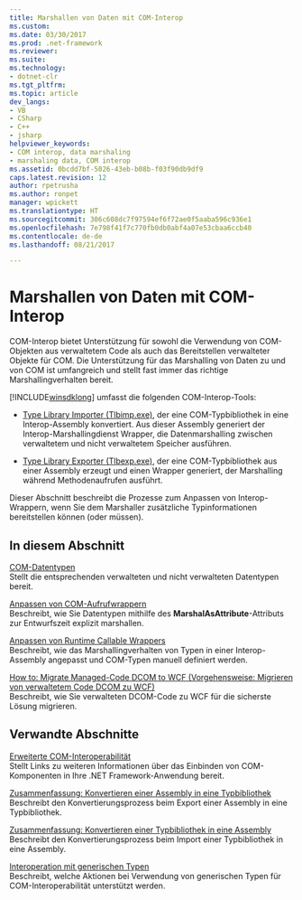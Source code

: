 ```yaml
---
title: Marshallen von Daten mit COM-Interop
ms.custom: 
ms.date: 03/30/2017
ms.prod: .net-framework
ms.reviewer: 
ms.suite: 
ms.technology:
- dotnet-clr
ms.tgt_pltfrm: 
ms.topic: article
dev_langs:
- VB
- CSharp
- C++
- jsharp
helpviewer_keywords:
- COM interop, data marshaling
- marshaling data, COM interop
ms.assetid: 0bcdd7bf-5026-43eb-b08b-f03f90db9df9
caps.latest.revision: 12
author: rpetrusha
ms.author: ronpet
manager: wpickett
ms.translationtype: HT
ms.sourcegitcommit: 306c608dc7f97594ef6f72ae0f5aaba596c936e1
ms.openlocfilehash: 7e798f41f7c770fb0db0abf4a07e53cbaa6ccb40
ms.contentlocale: de-de
ms.lasthandoff: 08/21/2017

---
```

# <a name="marshaling-data-with-com-interop"></a>Marshallen von Daten mit COM-Interop
COM-Interop bietet Unterstützung für sowohl die Verwendung von COM-Objekten aus verwaltetem Code als auch das Bereitstellen verwalteter Objekte für COM. Die Unterstützung für das Marshalling von Daten zu und von COM ist umfangreich und stellt fast immer das richtige Marshallingverhalten bereit.  
  
 [!INCLUDE[winsdklong](../../../includes/winsdklong-md.md)] umfasst die folgenden COM-Interop-Tools:  
  
-   [Type Library Importer (Tlbimp.exe)](../../../docs/framework/tools/tlbimp-exe-type-library-importer.md), der eine COM-Typbibliothek in eine Interop-Assembly konvertiert. Aus dieser Assembly generiert der Interop-Marshallingdienst Wrapper, die Datenmarshalling zwischen verwaltetem und nicht verwaltetem Speicher ausführen.  
  
-   [Type Library Exporter (Tlbexp.exe)](../../../docs/framework/tools/tlbexp-exe-type-library-exporter.md), der eine COM-Typbibliothek aus einer Assembly erzeugt und einen Wrapper generiert, der Marshalling während Methodenaufrufen ausführt.  
  
 Dieser Abschnitt beschreibt die Prozesse zum Anpassen von Interop-Wrappern, wenn Sie dem Marshaller zusätzliche Typinformationen bereitstellen können (oder müssen).  
  
## <a name="in-this-section"></a>In diesem Abschnitt  
 [COM-Datentypen](http://msdn.microsoft.com/en-us/f93ae35d-a416-4218-8700-c8218cc90061)  
 Stellt die entsprechenden verwalteten und nicht verwalteten Datentypen bereit.  
  
 [Anpassen von COM-Aufrufwrappern](http://msdn.microsoft.com/en-us/825177d3-4b2c-4723-82be-ce6ca2c34ace)  
 Beschreibt, wie Sie Datentypen mithilfe des **MarshalAsAttribute**-Attributs zur Entwurfszeit explizit marshallen.  
  
 [Anpassen von Runtime Callable Wrappers](http://msdn.microsoft.com/en-us/4652beaf-77d0-4f37-9687-ca193288c0be)  
 Beschreibt, wie das Marshallingverhalten von Typen in einer Interop-Assembly angepasst und COM-Typen manuell definiert werden.  
  
 [How to: Migrate Managed-Code DCOM to WCF (Vorgehensweise: Migrieren von verwaltetem Code DCOM zu WCF)](../../../docs/framework/interop/how-to-migrate-managed-code-dcom-to-wcf.md)  
 Beschreibt, wie Sie verwalteten DCOM-Code zu WCF für die sicherste Lösung migrieren.  
  
## <a name="related-sections"></a>Verwandte Abschnitte  
 [Erweiterte COM-Interoperabilität](http://msdn.microsoft.com/en-us/3ada36e5-2390-4d70-b490-6ad8de92f2fb)  
 Stellt Links zu weiteren Informationen über das Einbinden von COM-Komponenten in Ihre .NET Framework-Anwendung bereit.  
  
 [Zusammenfassung: Konvertieren einer Assembly in eine Typbibliothek](http://msdn.microsoft.com/en-us/3a37eefb-a76c-4000-9080-7dbbf66a4896)  
 Beschreibt den Konvertierungsprozess beim Export einer Assembly in eine Typbibliothek.  
  
 [Zusammenfassung: Konvertieren einer Typbibliothek in eine Assembly](http://msdn.microsoft.com/en-us/bf3f90c5-4770-4ab8-895c-3ba1055cc958)  
 Beschreibt den Konvertierungsprozess beim Import einer Typbibliothek in eine Assembly.  
  
 [Interoperation mit generischen Typen](http://msdn.microsoft.com/en-us/26b88e03-085b-4b53-94ba-a5a9c709ce58)  
 Beschreibt, welche Aktionen bei Verwendung von generischen Typen für COM-Interoperabilität unterstützt werden.

